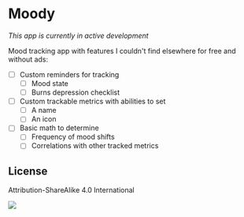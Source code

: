 # Moody

*This app is currently in active development*

Mood tracking app with features I couldn't find elsewhere for free and without ads:

- [ ] Custom reminders for tracking
    - [ ] Mood state
    - [ ] Burns depression checklist
- [ ] Custom trackable metrics with abilities to set
    - [ ] A name
    - [ ] An icon
- [ ] Basic math to determine
    - [ ] Frequency of mood shifts
    - [ ] Correlations with other tracked metrics

## License

Attribution-ShareAlike 4.0 International

[![](https://licensebuttons.net/l/by-sa/4.0/88x31.png)](https://creativecommons.org/licenses/by-sa/4.0/)
